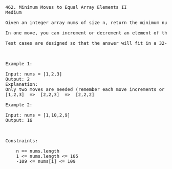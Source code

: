 <pre>
462. Minimum Moves to Equal Array Elements II
Medium

Given an integer array nums of size n, return the minimum number of moves required to make all array elements equal.

In one move, you can increment or decrement an element of the array by 1.

Test cases are designed so that the answer will fit in a 32-bit integer.

 

Example 1:

Input: nums = [1,2,3]
Output: 2
Explanation:
Only two moves are needed (remember each move increments or decrements one element):
[1,2,3]  =>  [2,2,3]  =>  [2,2,2]

Example 2:

Input: nums = [1,10,2,9]
Output: 16

 

Constraints:

    n == nums.length
    1 <= nums.length <= 105
    -109 <= nums[i] <= 109

</pre>
